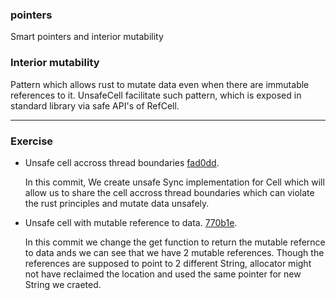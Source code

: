 ### pointers 

Smart pointers and interior mutability



### Interior mutability
   
   Pattern which allows rust to mutate data even when there are immutable references to it.  UnsafeCell facilitate such pattern, which is exposed in standard library via safe API's of RefCell.

---

### Exercise 
* Unsafe cell accross thread boundaries [fad0dd](https://github.com/NishanthSpShetty/crust_of_rust/commit/fad0dd00574c32518a63def94a14a06a57181ed3).

    In this commit, We create unsafe Sync implementation for Cell<T> which will allow us to share the cell 
    accross thread boundaries which can violate the rust principles and mutate data unsafely.


* Unsafe cell with mutable reference to data. [770b1e](https://github.com/NishanthSpShetty/crust_of_rust/commit/770b1e45bbd537a8fecb0ea2c812236256d68132).
    
    In this commit we change the get function to return the mutable refernce to data ands we can see that we have 2 mutable references.
    Though the references are supposed to point to 2 different String, allocator might not have reclaimed the location and used the same pointer for new String we craeted.
